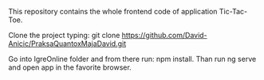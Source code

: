 This repository contains the whole frontend code of application Tic-Tac-Toe.

Clone the project typing: git clone https://github.com/David-Anicic/PraksaQuantoxMajaDavid.git

Go into IgreOnline folder and from there run: npm install.
Than run ng serve and open app in the favorite browser.
